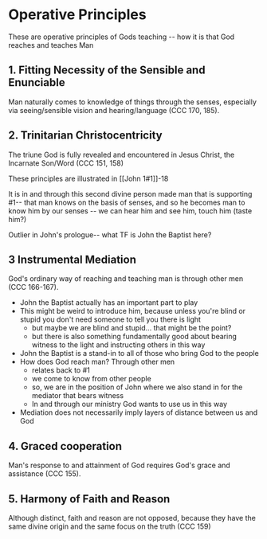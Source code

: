 # Operative Principles

These are operative principles of Gods teaching -- how it is that God reaches
and teaches Man

## 1. Fitting Necessity of the Sensible and Enunciable
Man naturally comes to knowledge of things through the senses, especially via
seeing/sensible vision and hearing/language (CCC 170, 185).

## 2. Trinitarian Christocentricity
The triune God is fully revealed and encountered in Jesus Christ, the Incarnate
Son/Word (CCC 151, 158)

These principles are illustrated in [[John 1#1]]-18

It is in and through this second divine person made man that is supporting #1--
that man knows on the basis of senses, and so he becomes man to know him by our
senses -- we can hear him and see him, touch him (taste him?)

Outlier in John's prologue-- what TF is John the Baptist here?

## 3 Instrumental Mediation
God's ordinary way of reaching and teaching man is through other men (CCC
166-167).

- John the Baptist actually has an important part to play
- This might be weird to introduce him, because unless you're blind or stupid
you don't need someone to tell you there is light
    - but maybe we are blind and stupid... that might be the point?
    - but there is also something fundamentally good about bearing witness to
    the light and instructing others in this way
- John the Baptist is a stand-in to all of those who bring God to the people 
- How does God reach man? Through other men
    - relates back to #1
    - we come to know from other people
    - so, we are in the position of John where we also stand in for the mediator
    that bears witness 
    - In and through our ministry God wants to use us in this way
- Mediation does not necessarily imply layers of distance between us and God

## 4. Graced cooperation
Man's response to and attainment of God requires God's grace and assistance (CCC
155).

## 5. Harmony of Faith and Reason
Although distinct, faith and reason are not opposed, because they have the
same divine origin and the same focus on the truth (CCC 159)


